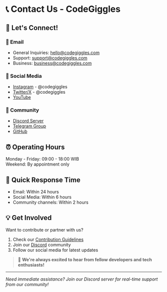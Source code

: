 # 📞 Contact Us - CodeGiggles

## 🌟 Let's Connect!

### 📧 Email
* General Inquiries: hello@codegiggles.com
* Support: support@codegiggles.com
* Business: business@codegiggles.com

### 💬 Social Media
* [Instagram](https://www.instagram.com/codegiggles?igsh=bW0wdm5wZnhobWd0) - @codegiggles
* [Twitter/X](#) - @codegiggles
* [YouTube](https://youtube.com/@codegigles?si=nSkmM2Y_F0d_hBiK)

### 👥 Community
* [Discord Server](#)
* [Telegram Group](https://t.me/codegigglesX)
* [GitHub](https://github.com/CodeGiggles)

## ⏰ Operating Hours
Monday - Friday: 09:00 - 18:00 WIB  
Weekend: By appointment only

## 🚀 Quick Response Time
* Email: Within 24 hours
* Social Media: Within 6 hours
* Community channels: Within 2 hours

## 💡 Get Involved
Want to contribute or partner with us?
1. Check our [Contribution Guidelines](#)
2. Join our [Discord](#) community
3. Follow our social media for latest updates

> 💪 **We're always excited to hear from fellow developers and tech enthusiasts!**

---
*Need immediate assistance? Join our Discord server for real-time support from our community!*